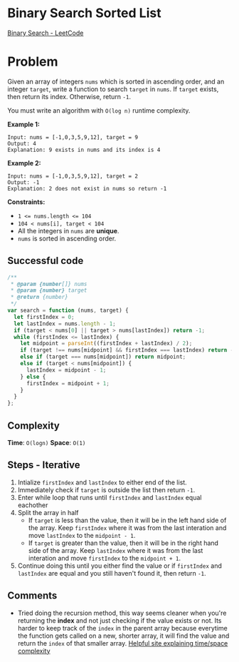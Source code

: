 # Binary Search Sorted List

[Binary Search - LeetCode](https://leetcode.com/problems/binary-search/)

# Problem

Given an array of integers `nums` which is sorted in ascending order, and an integer `target`, write a function to search `target` in `nums`. If `target` exists, then return its index. Otherwise, return `-1`.

You must write an algorithm with `O(log n)` runtime complexity.

**Example 1:**

```
Input: nums = [-1,0,3,5,9,12], target = 9
Output: 4
Explanation: 9 exists in nums and its index is 4

```

**Example 2:**

```
Input: nums = [-1,0,3,5,9,12], target = 2
Output: -1
Explanation: 2 does not exist in nums so return -1

```

**Constraints:**

- `1 <= nums.length <= 104`
- `104 < nums[i], target < 104`
- All the integers in `nums` are **unique**.
- `nums` is sorted in ascending order.

## Successful code

```js
/**
 * @param {number[]} nums
 * @param {number} target
 * @return {number}
 */
var search = function (nums, target) {
  let firstIndex = 0;
  let lastIndex = nums.length - 1;
  if (target < nums[0] || target > nums[lastIndex]) return -1;
  while (firstIndex <= lastIndex) {
    let midpoint = parseInt((firstIndex + lastIndex) / 2);
    if (target !== nums[midpoint] && firstIndex === lastIndex) return -1;
    else if (target === nums[midpoint]) return midpoint;
    else if (target < nums[midpoint]) {
      lastIndex = midpoint - 1;
    } else {
      firstIndex = midpoint + 1;
    }
  }
};
```

## Complexity

**Time**: `O(logn)`
**Space**: `O(1)`

## Steps - Iterative

1. Intialize `firstIndex` and `lastIndex` to either end of the list.
2. Immediately check if `target` is outside the list then return `-1`.
3. Enter while loop that runs until `firstIndex` and `lastIndex` equal eachother
4. Split the array in half
   - If `target` is less than the value, then it will be in the left hand side of the array. Keep `firstIndex` where it was from the last interation and move `lastIndex` to the `midpoint - 1`.
   - If `target` is greater than the value, then it will be in the right hand side of the array. Keep `lastIndex` where it was from the last interation and move `firstIndex` to the `midpoint + 1`.
5. Continue doing this until you either find the value or if `firstIndex` and `lastIndex` are equal and you still haven't found it, then return `-1`.

## Comments

- Tried doing the recursion method, this way seems cleaner when you're returning the **index** and not just checking if the value exists or not. Its harder to keep track of the `index` in the parent array because everytime the function gets called on a new, shorter array, it will find the value and return the `index` of that smaller array.
  [Helpful site explaining time/space complexity](https://www.geeksforgeeks.org/complexity-analysis-of-binary-search/)
